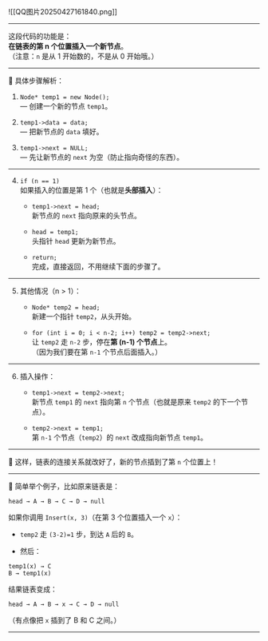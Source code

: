 
![[QQ图片20250427161840.png]]

---

这段代码的功能是：  
**在链表的第 n 个位置插入一个新节点**。  
（注意：`n` 是从 1 开始数的，不是从 0 开始哦。）

---

🌸 具体步骤解析：

1. `Node* temp1 = new Node();`  
    — 创建一个新的节点 `temp1`。
    
2. `temp1->data = data;`  
    — 把新节点的 `data` 填好。
    
3. `temp1->next = NULL;`  
    — 先让新节点的 `next` 为空（防止指向奇怪的东西）。
    

---

4. `if (n == 1)`  
    如果插入的位置是第 1 个（也就是**头部插入**）：
    
    - `temp1->next = head;`  
        新节点的 `next` 指向原来的头节点。
        
    - `head = temp1;`  
        头指针 `head` 更新为新节点。
        
    - `return;`  
        完成，直接返回，不用继续下面的步骤了。
        


---

5. 其他情况（n > 1）：
    
    - `Node* temp2 = head;`  
        新建一个指针 `temp2`，从头开始。
        
    - `for (int i = 0; i < n-2; i++) temp2 = temp2->next;`  
        让 `temp2` 走 `n-2` 步，停在**第 (n-1) 个节点**上。  
        （因为我们要在第 `n-1` 个节点后面插入。）
        

---

6. 插入操作：
    
    - `temp1->next = temp2->next;`  
        新节点 `temp1` 的 `next` 指向第 `n` 个节点（也就是原来 `temp2` 的下一个节点）。
        
    - `temp2->next = temp1;`  
        第 `n-1` 个节点（`temp2`）的 `next` 改成指向新节点 `temp1`。
        

---

🎯 这样，链表的连接关系就改好了，新的节点插到了第 `n` 个位置上！

---

💬 简单举个例子，比如原来链表是：

```
head → A → B → C → D → null
```

如果你调用 `Insert(x, 3)`（在第 3 个位置插入一个 `x`）：

- `temp2` 走 `(3-2)=1` 步，到达 `A` 后的 `B`。
    
- 然后：
    

```
temp1(x) → C
B → temp1(x)
```

结果链表变成：

```
head → A → B → x → C → D → null
```

（有点像把 `x` 插到了 B 和 C 之间。）

---

